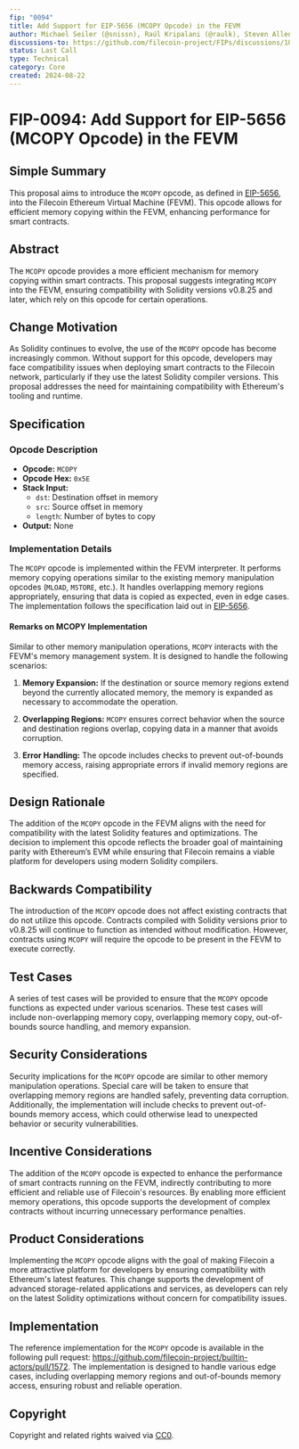 ```yaml
---
fip: "0094"
title: Add Support for EIP-5656 (MCOPY Opcode) in the FEVM
author: Michael Seiler (@snissn), Raúl Kripalani (@raulk), Steven Allen (@stebalien)
discussions-to: https://github.com/filecoin-project/FIPs/discussions/1025
status: Last Call
type: Technical
category: Core
created: 2024-08-22
---
```


# FIP-0094: Add Support for EIP-5656 (MCOPY Opcode) in the FEVM

## Simple Summary
This proposal aims to introduce the `MCOPY` opcode, as defined in [EIP-5656](https://eips.ethereum.org/EIPS/eip-5656), into the Filecoin Ethereum Virtual Machine (FEVM). This opcode allows for efficient memory copying within the FEVM, enhancing performance for smart contracts.

## Abstract
The `MCOPY` opcode provides a more efficient mechanism for memory copying within smart contracts. This proposal suggests integrating `MCOPY` into the FEVM, ensuring compatibility with Solidity versions v0.8.25 and later, which rely on this opcode for certain operations.

## Change Motivation
As Solidity continues to evolve, the use of the `MCOPY` opcode has become increasingly common. Without support for this opcode, developers may face compatibility issues when deploying smart contracts to the Filecoin network, particularly if they use the latest Solidity compiler versions. This proposal addresses the need for maintaining compatibility with Ethereum's tooling and runtime.

## Specification

### Opcode Description

- **Opcode:** `MCOPY`
- **Opcode Hex:** `0x5E`
- **Stack Input:**
  - `dst`: Destination offset in memory
  - `src`: Source offset in memory
  - `length`: Number of bytes to copy
- **Output:** None

### Implementation Details

The `MCOPY` opcode is implemented within the FEVM interpreter. It performs memory copying operations similar to the existing memory manipulation opcodes (`MLOAD`, `MSTORE`, etc.). It handles overlapping memory regions appropriately, ensuring that data is copied as expected, even in edge cases. The implementation follows the specification laid out in [EIP-5656](https://eips.ethereum.org/EIPS/eip-5656).

#### Remarks on MCOPY Implementation

Similar to other memory manipulation operations, `MCOPY` interacts with the FEVM's memory management system. It is designed to handle the following scenarios:

1. **Memory Expansion:** If the destination or source memory regions extend beyond the currently allocated memory, the memory is expanded as necessary to accommodate the operation.
   
2. **Overlapping Regions:** `MCOPY` ensures correct behavior when the source and destination regions overlap, copying data in a manner that avoids corruption.

3. **Error Handling:** The opcode includes checks to prevent out-of-bounds memory access, raising appropriate errors if invalid memory regions are specified.

## Design Rationale
The addition of the `MCOPY` opcode in the FEVM aligns with the need for compatibility with the latest Solidity features and optimizations. The decision to implement this opcode reflects the broader goal of maintaining parity with Ethereum’s EVM while ensuring that Filecoin remains a viable platform for developers using modern Solidity compilers.

## Backwards Compatibility
The introduction of the `MCOPY` opcode does not affect existing contracts that do not utilize this opcode. Contracts compiled with Solidity versions prior to v0.8.25 will continue to function as intended without modification. However, contracts using `MCOPY` will require the opcode to be present in the FEVM to execute correctly.

## Test Cases
A series of test cases will be provided to ensure that the `MCOPY` opcode functions as expected under various scenarios. These test cases will include non-overlapping memory copy, overlapping memory copy, out-of-bounds source handling, and memory expansion.

## Security Considerations
Security implications for the `MCOPY` opcode are similar to other memory manipulation operations. Special care will be taken to ensure that overlapping memory regions are handled safely, preventing data corruption. Additionally, the implementation will include checks to prevent out-of-bounds memory access, which could otherwise lead to unexpected behavior or security vulnerabilities.

## Incentive Considerations
The addition of the `MCOPY` opcode is expected to enhance the performance of smart contracts running on the FEVM, indirectly contributing to more efficient and reliable use of Filecoin's resources. By enabling more efficient memory operations, this opcode supports the development of complex contracts without incurring unnecessary performance penalties.

## Product Considerations
Implementing the `MCOPY` opcode aligns with the goal of making Filecoin a more attractive platform for developers by ensuring compatibility with Ethereum's latest features. This change supports the development of advanced storage-related applications and services, as developers can rely on the latest Solidity optimizations without concern for compatibility issues.

## Implementation
The reference implementation for the `MCOPY` opcode is available in the following pull request: https://github.com/filecoin-project/builtin-actors/pull/1572. The implementation is designed to handle various edge cases, including overlapping memory regions and out-of-bounds memory access, ensuring robust and reliable operation.

## Copyright
Copyright and related rights waived via [CC0](https://creativecommons.org/publicdomain/zero/1.0/).
